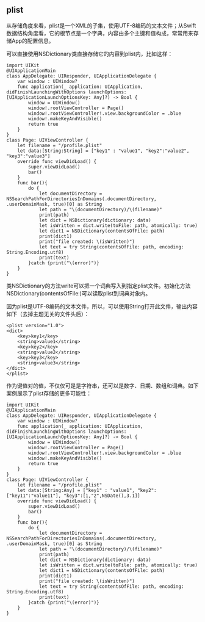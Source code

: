 ## plist

从存储角度来看，plist是一个XML的子集，使用UTF-8编码的文本文件；从Swift数据结构角度看，它的根节点是一个字典，内容由多个主键和值构成，常常用来存储App的配置信息。

可以直接使用NSDictionary类直接存储它的内容到plist内，比如这样：

    import UIKit
    @UIApplicationMain
    class AppDelegate: UIResponder, UIApplicationDelegate {
        var window : UIWindow?
        func application(_ application: UIApplication, didFinishLaunchingWithOptions launchOptions: [UIApplicationLaunchOptionsKey: Any]?) -> Bool {
            window = UIWindow()
            window!.rootViewController = Page()
            window!.rootViewController!.view.backgroundColor = .blue
            window!.makeKeyAndVisible()
            return true
        }
    }
    class Page: UIViewController {
        let filename = "/profile.plist"
        let data:[String:String] = ["key1" : "value1", "key2":"value2", "key3":"value3"]
        override func viewDidLoad() {
            super.viewDidLoad()
            bar()
        }
        func bar(){
            do {
                let documentDirectory = NSSearchPathForDirectoriesInDomains(.documentDirectory, .userDomainMask, true)[0] as String
                let path = "\(documentDirectory)/\(filename)"
                print(path)
                let dict = NSDictionary(dictionary: data)
                let isWritten = dict.write(toFile: path, atomically: true)
                let dict1 = NSDictionary(contentsOfFile: path)
                print(dict1)
                print("file created: \(isWritten)")
                let text = try String(contentsOfFile: path, encoding: String.Encoding.utf8)
                print(text)
            }catch {print("\(error)")}
        }
    }

类NSDictionary的方法write可以把一个词典写入到指定plist文件。初始化方法 NSDictionary(contentsOfFile:)可以读取plist到词典对象内。

因为plist是UTF-8编码的文本文件，所以，可以使用String打开此文件，输出内容如下（去掉主题无关的文件头后）：

    <plist version="1.0">
    <dict>
        <key>key1</key>
        <string>value1</string>
        <key>key2</key>
        <string>value2</string>
        <key>key3</key>
        <string>value3</string>
    </dict>
    </plist>

作为键值对的值，不仅仅可是是字符串，还可以是数字、日期、数组和词典。如下案例展示了plist存储的更多可能性：

    import UIKit
    @UIApplicationMain
    class AppDelegate: UIResponder, UIApplicationDelegate {
        var window : UIWindow?
        func application(_ application: UIApplication, didFinishLaunchingWithOptions launchOptions: [UIApplicationLaunchOptionsKey: Any]?) -> Bool {
            window = UIWindow()
            window!.rootViewController = Page()
            window!.rootViewController!.view.backgroundColor = .blue
            window!.makeKeyAndVisible()
            return true
        }
    }
    class Page: UIViewController {
        let filename = "/profile.plist"
        let data:[String:Any] = ["key1" : "value1", "key2":["key11":"value11"], "key3":[1,"2",NSDate(),3.1]]
        override func viewDidLoad() {
            super.viewDidLoad()
            bar()
        }
        func bar(){
            do {
                let documentDirectory = NSSearchPathForDirectoriesInDomains(.documentDirectory, .userDomainMask, true)[0] as String
                let path = "\(documentDirectory)/\(filename)"
                print(path)
                let dict = NSDictionary(dictionary: data)
                let isWritten = dict.write(toFile: path, atomically: true)
                let dict1 = NSDictionary(contentsOfFile: path)
                print(dict1)
                print("file created: \(isWritten)")
                let text = try String(contentsOfFile: path, encoding: String.Encoding.utf8)
                print(text)
            }catch {print("\(error)")}
        }
    }




